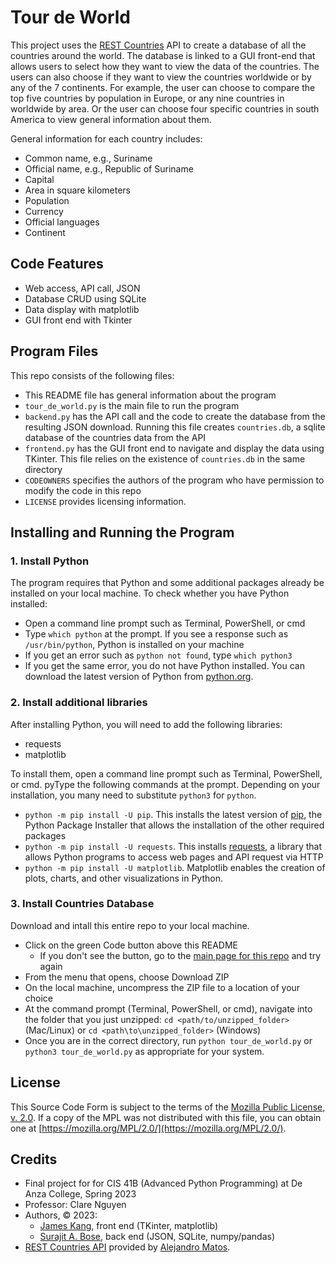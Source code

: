 # Tour de World

This project uses the [REST Countries](https://restcountries.com/) API to create a database of all the countries around the world. The database is linked to a GUI front-end that allows users to select how they want to view the data of the countries. The users can also choose if they want to view the countries worldwide or by any of the 7 continents. For example, the user can choose to compare the top five countries by population in Europe, or any nine countries in worldwide by area. Or the user can choose four specific countries in south America to view general information about them. 

General information for each country includes:

- Common name, e.g., Suriname
- Official name, e.g.,  Republic of Suriname
- Capital
- Area in square kilometers
- Population
- Currency
- Official languages
- Continent 

## Code Features

- Web access, API call, JSON 
- Database CRUD using SQLite
- Data display with matplotlib 
- GUI front end with Tkinter

## Program Files

This repo consists of the following files: 

- This README file has general information about the program
- `tour_de_world.py` is the main file to run the program
- `backend.py` has the API call and the code to create the database from the resulting JSON download. Running this file creates `countries.db`, a sqlite database of the countries data from the API
- `frontend.py` has the GUI front end to navigate and display the data using TKinter. This file relies on the existence of `countries.db` in the same directory
- `CODEOWNERS` specifies the authors of the program who have permission to modify the code in this repo
- `LICENSE` provides licensing information.

## Installing and Running the Program

### 1. Install Python

The program requires that Python and some additional packages already be installed on your local machine. To check whether you have Python installed:

- Open a command line prompt such as Terminal, PowerShell, or cmd
- Type `which python` at the prompt. If you see a response such as `/usr/bin/python`, Python is installed on your machine
- If you get an error such as `python not found`, type `which python3`
- If you get the same error, you do not have Python installed. You can download the latest version of Python from [python.org](https://www.python.org/downloads/).

### 2. Install additional libraries

After installing Python, you will need to add the following libraries:

- requests
- matplotlib

To install them, open a command line prompt such as Terminal, PowerShell, or cmd. pyType the following commands at the prompt. Depending on your installation, you many need to substitute `python3` for `python`.  

- `python -m pip install -U pip`. This installs the latest version of [pip](https://pypi.org/project/pip/), the Python Package Installer that allows the installation of the other required packages
- `python -m pip install -U requests`. This installs [requests](https://pypi.org/project/requests/), a library that allows Python programs to access web pages and API request via HTTP
- `python -m pip install -U matplotlib`. Matplotlib enables the creation of plots, charts, and other visualizations in Python.

### 3. Install Countries Database

Download and intall this entire repo to your local machine. 

- Click on the green Code button above this README
  - If you don't see the button, go to the [main page for this repo](https://github.com/morosebose/countries_data) and try again
- From the menu that opens, choose Download ZIP
- On the local machine, uncompress the ZIP file to a location of your choice
- At the command prompt (Terminal, PowerShell, or cmd), navigate into the folder that you just unzipped:
  `cd <path/to/unzipped_folder>` (Mac/Linux) or `cd <path\to\unzipped_folder>` (Windows)
- Once you are in the correct directory, run `python tour_de_world.py` or `python3 tour_de_world.py` as appropriate for your system.

## License
This Source Code Form is subject to the terms of the [Mozilla Public License, v. 2.0](https://github.com/morosebose/countries_data/blob/main/LICENSE). If a copy of the MPL was not distributed with this file, you can obtain one at [https://mozilla.org/MPL/2.0/](https://mozilla.org/MPL/2.0/).

## Credits
- Final project for for CIS 41B (Advanced Python Programming) at De Anza College, Spring 2023
- Professor: Clare Nguyen
- Authors, © 2023: 
  - [James Kang](https://github.com/jcmkang), front end (TKinter, matplotlib) 
  - [Surajit A. Bose](https://github.com/morosebose), back end (JSON, SQLite, numpy/pandas)
- [REST Countries API](https://gitlab.com/restcountries/restcountries) provided by [Alejandro Matos](https://gitlab.com/amatos). 
